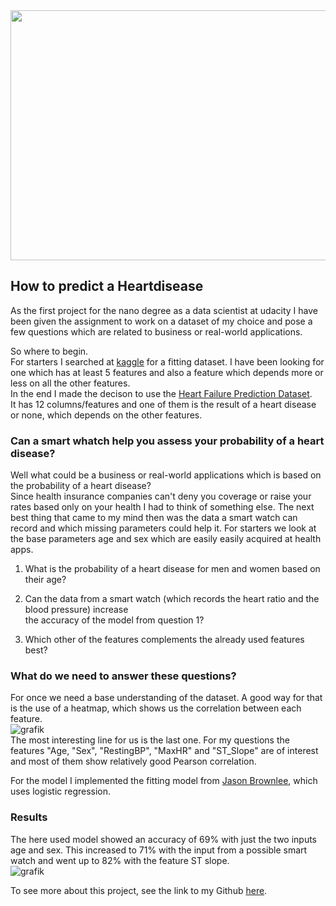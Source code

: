 <img src=https://user-images.githubusercontent.com/96918132/150175572-2937f3d3-8ec7-41dd-ba50-8ec1edb71da3.png width="600" height="400"/>

## How to predict a Heartdisease

As the first project for the nano degree as a data scientist at udacity I have been given the assignment to work on a dataset
of my choice and pose a few questions which are related to business or real-world applications.<br>

So where to begin. <br>
For starters I searched at [kaggle](https://www.kaggle.com/) for a fitting dataset. I have been looking for one which has 
at least 5 features and also a feature which depends more or less on all the other features. <br>
In the end I made the decison to use the [Heart Failure Prediction Dataset](https://www.kaggle.com/fedesoriano/heart-failure-prediction). <br>
It has 12 columns/features and one of them is the result of a heart disease or none, which depends on the other features. 


### Can a smart whatch help you assess your probability of a heart disease?

Well what could be a business or real-world applications which is based on the probability of a heart disease? <br>
Since health insurance companies can't deny you coverage or raise your rates based only on your health I had to think of something else.
The next best thing that came to my mind then was the data a smart watch can record and which missing parameters could help it.
For starters we look at the base parameters age and sex which are easily easily acquired at health apps.
1. What is the probability of a heart disease for men and women based on their age?

2. Can the data from a smart watch (which records the heart ratio and the blood pressure) increase <br>the accuracy of the model from question 1?

3.  Which other of the features complements the already used features best?


### What do we need to answer these questions?
For once we need a base understanding of the dataset. A good way for that is the use of
a heatmap, which shows us the correlation between each feature.<br>
![grafik](https://user-images.githubusercontent.com/96918132/150194474-ac7ab83b-0714-47be-b6fc-94d49b45dfe4.png)<br>
The most interesting line for us is the last one. For my questions the features "Age, "Sex", "RestingBP", "MaxHR" and "ST_Slope" are of interest and
most of them show relatively good Pearson correlation.

For the model I implemented the fitting model from [Jason Brownlee](https://machinelearningmastery.com/how-to-connect-model-input-data-with-predictions-for-machine-learning/), which uses logistic regression.

### Results
The here used model showed an accuracy of 69% with just the two inputs age and sex. This increased to 71%
with the input from a possible smart watch and went up to 82% with the feature ST slope.<br>
![grafik](https://user-images.githubusercontent.com/96918132/150199518-b6a36951-fc3a-46e7-b0cb-8ead919c35e4.png)


To see more about this project, see the link to my Github [here]().
